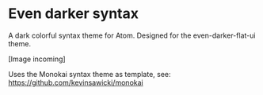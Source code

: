 # Even darker syntax

A dark colorful syntax theme for Atom.
Designed for the even-darker-flat-ui theme.

[Image incoming]

Uses the Monokai syntax theme as template, see: https://github.com/kevinsawicki/monokai
